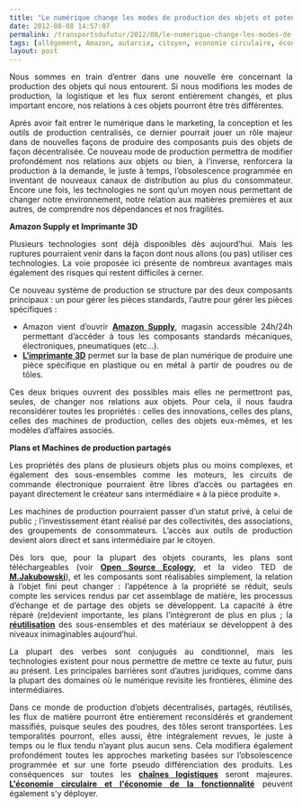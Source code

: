 ```yaml
---
title: "Le numérique change les modes de production des objets et potentiellement nos relations à ces objets"
date: 2012-08-08 14:57:07
permalink: /transportsdufutur/2012/08/le-numerique-change-les-modes-de-production-des-objets-et-potentiellement-nos-relations-a-ces-objets.html
tags: [allégement, Amazon, autarcie, citoyen, economie circulaire, économie fonctionnalité, Efficacité énergétique, Energie, innovation, intelligence collective, internet, léger, logistique, low cost, MIT, open innovation, open source, TED]
layout: post
---
```


<p style="text-align: justify">Nous sommes en train d’entrer dans une nouvelle ère concernant la production des objets qui nous entourent. Si nous modifions les modes de production, la logistique et les flux seront entièrement changés, et plus important encore, nos relations à ces objets pourront être très différentes.</p> <p style="text-align: justify">Après avoir fait entrer le numérique dans le marketing, la conception et les outils de production centralisés, ce dernier pourrait jouer un rôle majeur dans de nouvelles façons de produire des composants puis des objets de façon décentralisée. Ce nouveau mode de production permettra de modifier profondément nos relations aux objets ou bien, à l’inverse, renforcera la production à la demande, le juste à temps, l’obsolescence programmée en inventant de nouveaux canaux de distribution au plus du consommateur. Encore une fois, les technologies ne sont qu’un moyen nous permettant de changer notre environnement, notre relation aux matières premières et aux autres, de comprendre nos dépendances et nos fragilités. </p>  <!--more-->   <p style="text-align: justify"><strong>Amazon Supply et Imprimante 3D</strong></p> <p style="text-align: justify">Plusieurs technologies sont déjà disponibles dès aujourd’hui. Mais les ruptures pourraient venir dans la façon dont nous allons (ou pas) utiliser ces technologies. La voie proposée ici présente de nombreux avantages mais également des risques qui restent difficiles à cerner.</p> <p style="text-align: justify">Ce nouveau système de production se structure par des deux composants principaux : un pour gérer les pièces standards, l’autre pour gérer les pièces spécifiques :</p> <ul style="text-align: justify"> <li>Amazon vient d’ouvrir <strong><a href="http://www.amazonsupply.com/" target="_blank">Amazon Supply</a></strong>, magasin accessible 24h/24h permettant d’accéder à tous les composants standards mécaniques, électroniques, pneumatiques (etc…). </li> <li><strong><a href="http://www.impression-3d.info/" target="_blank">L’imprimante 3D</a></strong> permet sur la base de plan numérique de produire une pièce spécifique en plastique ou en métal à partir de poudres ou de tôles. </li> </ul> <p style="text-align: justify">Ces deux briques ouvrent des possibles mais elles ne permettront pas, seules, de changer nos relations aux objets. Pour cela, il nous faudra reconsidérer toutes les propriétés : celles des innovations, celles des plans, celles des machines de production, celles des objets eux-mêmes, et les modèles d’affaires associés.</p> <p style="text-align: justify"><strong>Plans et Machines de production partagés</strong></p> <p style="text-align: justify">Les propriétés des plans de plusieurs objets plus ou moins complexes, et également des sous-ensembles comme les moteurs, les circuits de commande électronique pourraient être libres d’accès ou partagées en payant directement le créateur sans intermédiaire « à la pièce produite ».</p> <p style="text-align: justify">Les machines de production pourraient passer d’un statut privé, à celui de public ; l’investissement étant réalisé par des collectivités, des associations, des groupements de consommateurs. L’accès aux outils de production devient alors direct et sans intermédiaire par le citoyen.</p> <p style="text-align: justify">Dès lors que, pour la plupart des objets courants, les plans sont téléchargeables (voir <strong><a href="http://openfarmtech.org/wiki/Main_Page" target="_blank">Open Source Ecology</a></strong>, et la video TED de <strong><a href="http://www.ted.com/talks/marcin_jakubowski.html" target="_blank">M.Jakubowski</a></strong>), et les composants sont réalisables simplement, la relation à l’objet fini peut changer : l’appétence à la propriété se réduit, seuls compte les services rendus par cet assemblage de matière, les processus d’échange et de partage des objets se développent. La capacité à être réparé (re)devient importante, les plans l’intégreront de plus en plus ; la <a href="https://gabrielplassat.github.io/transportsdufutur/2011/05/ultra-low-cost-open-source-la-voie-.html" target="_blank"><strong>réutilisation</strong></a> des sous-ensembles et des matériaux se développent à des niveaux inimaginables aujourd’hui.</p> <p style="text-align: justify">La plupart des verbes sont conjugués au conditionnel, mais les technologies existent pour nous permettre de mettre ce texte au futur, puis au présent. Les principales barrières sont d’autres juridiques, comme dans la plupart des domaines où le numérique revisite les frontières, élimine des intermédiaires.</p> <p style="text-align: justify">Dans ce monde de production d’objets décentralisés, partagés, réutilisés, les flux de matière pourront être entièrement reconsidérés et grandement massifiés, puisque seules des poudres, des tôles seront transportées. Les temporalités pourront, elles aussi, être intégralement revues, le juste à temps ou le flux tendu n’ayant plus aucun sens. Cela modifiera également profondément toutes les approches marketing basées sur l’obsolescence programmée et sur une forte pseudo différenciation des produits. Les conséquences sur toutes les <a href="https://gabrielplassat.github.io/transportsdufutur/2012/08/la-logistique-du-futur.html" target="_blank"><strong>chaînes logistiques</strong></a> seront majeures. <a href="https://gabrielplassat.github.io/transportsdufutur/2010/06/le-vehicule-electrique-le-service-et-leconomie-circulaire.html" target="_blank"><strong>L'économie circulaire et l'économie de la fonctionnalité</strong></a> peuvent également s'y déployer.</p>
